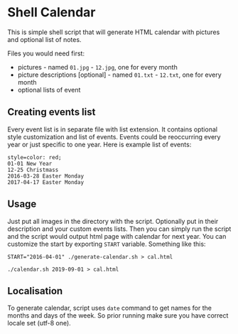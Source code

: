 # Shell Calendar


This is simple shell script that will generate HTML calendar with
pictures and optional list of notes.

Files you would need first:

- pictures - named `01.jpg` - `12.jpg`, one for every month
- picture descriptions [optional] - named `01.txt` - `12.txt`, one for every month
- optional lists of event

## Creating events list


Every event list is in separate file with list extension. It contains
optional style customization and list of events. Events could be
reoccurring every year or just specific to one year. Here is example list of
events:

```
style=color: red;
01-01 New Year
12-25 Christmass
2016-03-28 Easter Monday
2017-04-17 Easter Monday
```

## Usage

Just put all images in the directory with the script. Optionally put in their
description and your custom events lists. Then you can simply run the script
and the script would output html page with calendar for next year. You can
customize the start by exporting `START` variable. Something like this:

```
START="2016-04-01" ./generate-calendar.sh > cal.html
```

```
./calendar.sh 2019-09-01 > cal.html
```

Localisation
------------

To generate calendar, script uses `date` command to get names for the months
and days of the week. So prior running make sure you have correct locale set
(utf-8 one).
